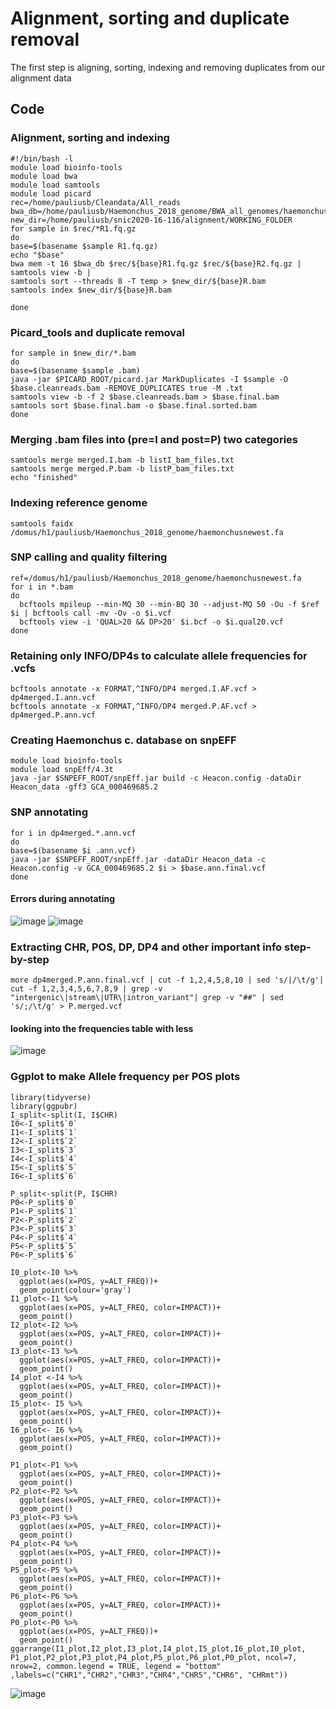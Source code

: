 # Alignment, sorting and duplicate removal
The first step is aligning, sorting, indexing and removing duplicates from our alignment data
## Code
### Alignment, sorting and indexing
``` shell
#!/bin/bash -l
module load bioinfo-tools
module load bwa
module load samtools
module load picard
rec=/home/pauliusb/Cleandata/All_reads
bwa_db=/home/pauliusb/Haemonchus_2018_genome/BWA_all_genomes/haemonchus_cc
new_dir=/home/pauliusb/snic2020-16-116/alignment/WORKING_FOLDER
for sample in $rec/*R1.fq.gz
do
base=$(basename $sample R1.fq.gz)
echo "$base"
bwa mem -t 16 $bwa_db $rec/${base}R1.fq.gz $rec/${base}R2.fq.gz |
samtools view -b |
samtools sort --threads 8 -T temp > $new_dir/${base}R.bam
samtools index $new_dir/${base}R.bam

done
```
### Picard_tools and duplicate removal
```shell
for sample in $new_dir/*.bam
do
base=$(basename $sample .bam)
java -jar $PICARD_ROOT/picard.jar MarkDuplicates -I $sample -O $base.cleanreads.bam -REMOVE_DUPLICATES true -M .txt
samtools view -b -f 2 $base.cleanreads.bam > $base.final.bam
samtools sort $base.final.bam -o $base.final.sorted.bam
done
```
### Merging .bam files into (pre=I and post=P) two categories
``` shell
samtools merge merged.I.bam -b listI_bam_files.txt
samtools merge merged.P.bam -b listP_bam_files.txt
echo "finished"
```
### Indexing reference genome
``` shell
samtools faidx /domus/h1/pauliusb/Haemonchus_2018_genome/haemonchusnewest.fa
```
### SNP calling and quality filtering
``` shell
ref=/domus/h1/pauliusb/Haemonchus_2018_genome/haemonchusnewest.fa
for i in *.bam
do
  bcftools mpileup --min-MQ 30 --min-BQ 30 --adjust-MQ 50 -Ou -f $ref $i | bcftools call -mv -Ov -o $i.vcf
  bcftools view -i 'QUAL>20 && DP>20' $i.bcf -o $i.qual20.vcf
done
```
### Retaining only INFO/DP4s to calculate allele frequencies for .vcfs
``` shell
bcftools annotate -x FORMAT,^INFO/DP4 merged.I.AF.vcf > dp4merged.I.ann.vcf
bcftools annotate -x FORMAT,^INFO/DP4 merged.P.AF.vcf > dp4merged.P.ann.vcf
```
### Creating Haemonchus c. database on snpEFF
``` shell
module load bioinfo-tools
module load snpEff/4.3t
java -jar $SNPEFF_ROOT/snpEff.jar build -c Heacon.config -dataDir Heacon_data -gff3 GCA_000469685.2
```
### SNP annotating
``` shell
for i in dp4merged.*.ann.vcf
do
base=$(basename $i .ann.vcf)
java -jar $SNPEFF_ROOT/snpEff.jar -dataDir Heacon_data -c Heacon.config -v GCA_000469685.2 $i > $base.ann.final.vcf
done
```
#### Errors during annotating

![image](erroors.PNG)
![image](errs.PNG)

### Extracting CHR, POS, DP, DP4 and other important info step-by-step
``` shell
more dp4merged.P.ann.final.vcf | cut -f 1,2,4,5,8,10 | sed 's/|/\t/g'| cut -f 1,2,3,4,5,6,7,8,9 | grep -v "intergenic\|stream\|UTR\|intron_variant"| grep -v "##" | sed 's/;/\t/g' > P.merged.vcf
```
#### looking into the frequencies table with less

![image](CHR_POS_DP_AF_MAF.PNG)

### Ggplot to make Allele frequency per POS plots
``` shell
library(tidyverse)
library(ggpubr)
I_split<-split(I, I$CHR)
I0<-I_split$`0`
I1<-I_split$`1`
I2<-I_split$`2`
I3<-I_split$`3`
I4<-I_split$`4`
I5<-I_split$`5`
I6<-I_split$`6`

P_split<-split(P, I$CHR)
P0<-P_split$`0`
P1<-P_split$`1`
P2<-P_split$`2`
P3<-P_split$`3`
P4<-P_split$`4`
P5<-P_split$`5`
P6<-P_split$`6`

I0_plot<-I0 %>%
  ggplot(aes(x=POS, y=ALT_FREQ))+
  geom_point(colour='gray')
I1_plot<-I1 %>%
  ggplot(aes(x=POS, y=ALT_FREQ, color=IMPACT))+
  geom_point()
I2_plot<-I2 %>%
  ggplot(aes(x=POS, y=ALT_FREQ, color=IMPACT))+
  geom_point()
I3_plot<-I3 %>%
  ggplot(aes(x=POS, y=ALT_FREQ, color=IMPACT))+
  geom_point()
I4_plot <-I4 %>%
  ggplot(aes(x=POS, y=ALT_FREQ, color=IMPACT))+
  geom_point()
I5_plot<- I5 %>%
  ggplot(aes(x=POS, y=ALT_FREQ, color=IMPACT))+
  geom_point()
I6_plot<- I6 %>%
  ggplot(aes(x=POS, y=ALT_FREQ, color=IMPACT))+
  geom_point()
  
P1_plot<-P1 %>%
  ggplot(aes(x=POS, y=ALT_FREQ, color=IMPACT))+
  geom_point()  
P2_plot<-P2 %>%
  ggplot(aes(x=POS, y=ALT_FREQ, color=IMPACT))+
  geom_point()  
P3_plot<-P3 %>%
  ggplot(aes(x=POS, y=ALT_FREQ, color=IMPACT))+
  geom_point()
P4_plot<-P4 %>%
  ggplot(aes(x=POS, y=ALT_FREQ, color=IMPACT))+
  geom_point()
P5_plot<-P5 %>%
  ggplot(aes(x=POS, y=ALT_FREQ, color=IMPACT))+
  geom_point()
P6_plot<-P6 %>%
  ggplot(aes(x=POS, y=ALT_FREQ, color=IMPACT))+
  geom_point()
P0_plot<-P0 %>%
  ggplot(aes(x=POS, y=ALT_FREQ))+
  geom_point()
ggarrange(I1_plot,I2_plot,I3_plot,I4_plot,I5_plot,I6_plot,I0_plot, P1_plot,P2_plot,P3_plot,P4_plot,P5_plot,P6_plot,P0_plot, ncol=7, nrow=2, common.legend = TRUE, legend = "bottom" ,labels=c("CHR1","CHR2","CHR3","CHR4","CHR5","CHR6", "CHRmt"))
```
![image](IP_snps.PNG) 
 

